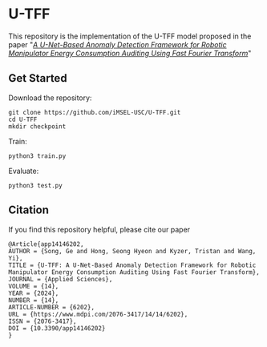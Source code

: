 # U-TFF
This repository is the implementation of the U-TFF model proposed in the paper "[_A U-Net-Based Anomaly Detection Framework for Robotic Manipulator Energy Consumption Auditing Using Fast Fourier Transform_](https://www.mdpi.com/2076-3417/14/14/6202)"

## Get Started
Download the repository:
```
git clone https://github.com/iMSEL-USC/U-TFF.git
cd U-TFF
mkdir checkpoint
```
Train:
```
python3 train.py
```
Evaluate:
```
python3 test.py
```
## Citation
If you find this repository helpful, please cite our paper
```
@Article{app14146202,
AUTHOR = {Song, Ge and Hong, Seong Hyeon and Kyzer, Tristan and Wang, Yi},
TITLE = {U-TFF: A U-Net-Based Anomaly Detection Framework for Robotic Manipulator Energy Consumption Auditing Using Fast Fourier Transform},
JOURNAL = {Applied Sciences},
VOLUME = {14},
YEAR = {2024},
NUMBER = {14},
ARTICLE-NUMBER = {6202},
URL = {https://www.mdpi.com/2076-3417/14/14/6202},
ISSN = {2076-3417},
DOI = {10.3390/app14146202}
}
```
